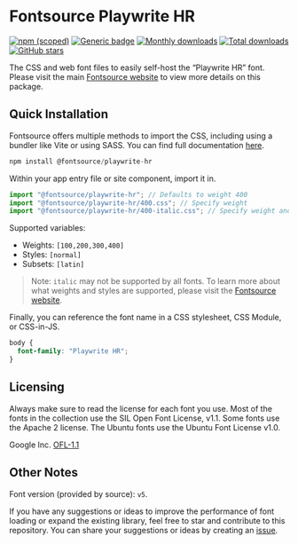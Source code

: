# Fontsource Playwrite HR

[![npm (scoped)](https://img.shields.io/npm/v/@fontsource/playwrite-hr?color=brightgreen)](https://www.npmjs.com/package/@fontsource/playwrite-hr) [![Generic badge](https://img.shields.io/badge/fontsource-passing-brightgreen)](https://github.com/fontsource/fontsource) [![Monthly downloads](https://badgen.net/npm/dm/@fontsource/playwrite-hr)](https://github.com/fontsource/fontsource) [![Total downloads](https://badgen.net/npm/dt/@fontsource/playwrite-hr)](https://github.com/fontsource/fontsource) [![GitHub stars](https://img.shields.io/github/stars/fontsource/fontsource.svg?style=social&label=Star)](https://github.com/fontsource/fontsource/stargazers)

The CSS and web font files to easily self-host the “Playwrite HR” font. Please visit the main [Fontsource website](https://fontsource.org/fonts/playwrite-hr) to view more details on this package.

## Quick Installation

Fontsource offers multiple methods to import the CSS, including using a bundler like Vite or using SASS. You can find full documentation [here](https://fontsource.org/docs/getting-started/introduction).

```javascript
npm install @fontsource/playwrite-hr
```

Within your app entry file or site component, import it in.

```javascript
import "@fontsource/playwrite-hr"; // Defaults to weight 400
import "@fontsource/playwrite-hr/400.css"; // Specify weight
import "@fontsource/playwrite-hr/400-italic.css"; // Specify weight and style
```

Supported variables:
- Weights: `[100,200,300,400]`
- Styles: `[normal]`
- Subsets: `[latin]`

> Note: `italic` may not be supported by all fonts. To learn more about what weights and styles are supported, please visit the [Fontsource website](https://fontsource.org/fonts/playwrite-hr).

Finally, you can reference the font name in a CSS stylesheet, CSS Module, or CSS-in-JS.

```css
body {
  font-family: "Playwrite HR";
}
```

## Licensing
Always make sure to read the license for each font you use. Most of the fonts in the collection use the SIL Open Font License, v1.1. Some fonts use the Apache 2 license. The Ubuntu fonts use the Ubuntu Font License v1.0.

Google Inc.
[OFL-1.1](http://scripts.sil.org/OFL)

## Other Notes
Font version (provided by source): `v5`.

If you have any suggestions or ideas to improve the performance of font loading or expand the existing library, feel free to star and contribute to this repository. You can share your suggestions or ideas by creating an [issue](https://github.com/fontsource/fontsource/issues).